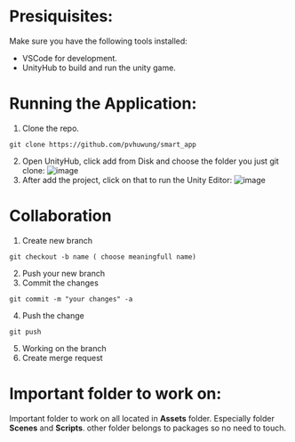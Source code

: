 # Presiquisites:
Make sure you have the following tools installed:
 - VSCode for development.
 - UnityHub to build and run the unity game.

# Running the Application:
1. Clone the repo.
```
git clone https://github.com/pvhuwung/smart_app
```
2. Open UnityHub, click add from Disk and choose the folder you just git clone:
![image](https://github.com/HongQuan13/unityGame/assets/111102453/a56d0418-4797-4f65-aaae-707869575e41)
3. After add the project, click on that to run the Unity Editor: 
![image](https://github.com/HongQuan13/unityGame/assets/111102453/242f7cf2-253c-4611-aeea-33f6fbfa146c)
# Collaboration
1. Create new branch
```
git checkout -b name ( choose meaningfull name)
```
2. Push your new branch
3. Commit the changes
```
git commit -m "your changes" -a
```
4. Push the change
```
git push
```
5. Working on the branch
6. Create merge request

# Important folder to work on:
Important folder to work on all located in **Assets** folder. Especially folder **Scenes** and **Scripts**. other folder belongs to packages so no need to touch. 
